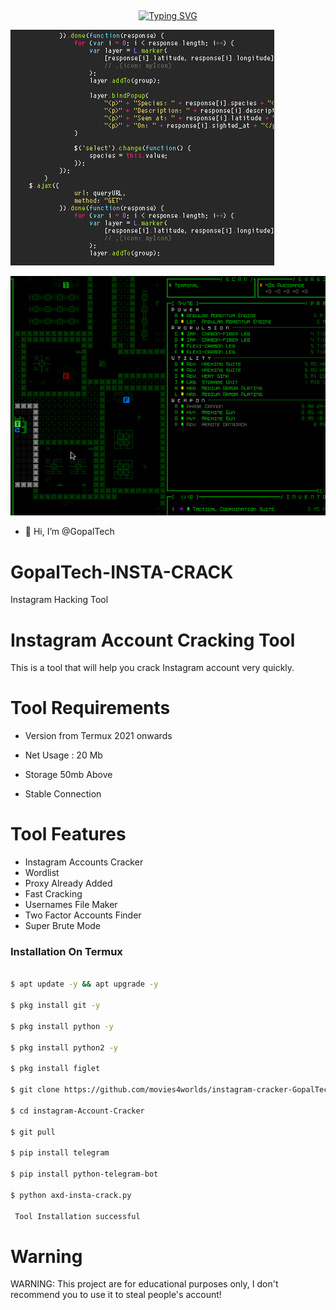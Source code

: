 

## <!-- Typing SVG -->
<p align="center">
       <a href="https://github.com/GopalTech">
        <img
src="https://readme-typing-svg.herokuapp.com/?size=30&width=800&lines=Welcome,+It+Is+Me+GopalTech"
            alt="Typing SVG"
        />
       </a>
</p>

<img src="https://github.com/MRVIVEK-CODER/Decompiler/blob/main/106824690-8dd73a00-66ad-11eb-89e2-53e13ac6f594.gif" alt="" border="1" />

![Alt text](https://github.com/MRVIVEK-CODER/MRVIVEK-CODER/raw/main/md7Oqrf.gif)


- 👋 Hi, I’m @GopalTech

# GopalTech-INSTA-CRACK
Instagram Hacking Tool


# Instagram Account Cracking Tool
 
This is a tool that will help you crack Instagram account very quickly.

#

# Tool Requirements 

+ Version from Termux 2021 onwards

 + Net Usage : 20 Mb

+ Storage 50mb Above

+ Stable Connection




# Tool Features

+ Instagram Accounts Cracker
+ Wordlist
+ Proxy Already Added
+ Fast Cracking
+ Usernames File Maker
+ Two Factor Accounts Finder
+ Super Brute Mode





### Installation On Termux
 
 
```bash

$ apt update -y && apt upgrade -y

$ pkg install git -y

$ pkg install python -y

$ pkg install python2 -y

$ pkg install figlet

$ git clone https://github.com/movies4worlds/instagram-cracker-GopalTech

$ cd instagram-Account-Cracker

$ git pull

$ pip install telegram

$ pip install python-telegram-bot

$ python axd-insta-crack.py

 Tool Installation successful

```





# Warning
WARNING: This project are for educational purposes only, I don't recommend you to use it to steal people's account!
